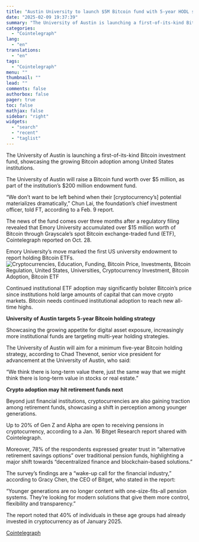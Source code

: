 ```yaml
---
title: "Austin University to launch $5M Bitcoin fund with 5-year HODL strategy: Report"
date: "2025-02-09 19:37:39"
summary: "The University of Austin is launching a first-of-its-kind Bitcoin investment fund, showcasing the growing Bitcoin adoption among United States institutions.The University of Austin will raise a Bitcoin fund worth over $5 million, as part of the institution’s $200 million endowment fund.“We don’t want to be left behind when their [cryptocurrency’s]..."
categories:
  - "Cointelegraph"
lang:
  - "en"
translations:
  - "en"
tags:
  - "Cointelegraph"
menu: ""
thumbnail: ""
lead: ""
comments: false
authorbox: false
pager: true
toc: false
mathjax: false
sidebar: "right"
widgets:
  - "search"
  - "recent"
  - "taglist"
---
```


The University of Austin is launching a first-of-its-kind Bitcoin investment fund, showcasing the growing Bitcoin adoption among United States institutions.

The University of Austin will raise a Bitcoin fund worth over $5 million, as part of the institution’s $200 million endowment fund.

“We don’t want to be left behind when their [cryptocurrency’s] potential materializes dramatically,” Chun Lai, the foundation’s chief investment officer, told FT, according to a Feb. 9 report.

The news of the fund comes over three months after a regulatory filing revealed that Emory University accumulated over $15 million worth of Bitcoin through Grayscale’s spot Bitcoin exchange-traded fund (ETF), Cointelegraph reported on Oct. 28.

Emory University’s move marked the first US university endowment to report holding Bitcoin ETFs.![Cryptocurrencies, Education, Funding, Bitcoin Price, Investments, Bitcoin Regulation, United States, Universities, Cryptocurrency Investment, Bitcoin Adoption, Bitcoin ETF](https://s3.tradingview.com/news/image/cointelegraph:188fad6c7094b-05d74a901e8585f6f0b0da965b9b1ddc-resized.jpeg)

Continued institutional ETF adoption may significantly bolster Bitcoin’s price since institutions hold large amounts of capital that can move crypto markets. Bitcoin needs continued institutional adoption to reach new all-time highs.

**University of Austin targets 5-year Bitcoin holding strategy**

Showcasing the growing appetite for digital asset exposure, increasingly more institutional funds are targeting multi-year holding strategies.

The University of Austin will aim for a minimum five-year Bitcoin holding strategy, according to Chad Thevenot, senior vice president for advancement at the University of Austin, who said:

“We think there is long-term value there, just the same way that we might think there is long-term value in stocks or real estate.” 

**Crypto adoption may hit retirement funds next**

Beyond just financial institutions, cryptocurrencies are also gaining traction among retirement funds, showcasing a shift in perception among younger generations.

Up to 20% of Gen Z and Alpha are open to receiving pensions in cryptocurrency, according to a Jan. 16 Bitget Research report shared with Cointelegraph.

Moreover, 78% of the respondents expressed greater trust in “alternative retirement savings options” over traditional pension funds, highlighting a major shift towards “decentralized finance and blockchain-based solutions.”

The survey’s findings are a “wake-up call for the financial industry,” according to Gracy Chen, the CEO of Bitget, who stated in the report:

“Younger generations are no longer content with one-size-fits-all pension systems. They’re looking for modern solutions that give them more control, flexibility and transparency.”

The report noted that 40% of individuals in these age groups had already invested in cryptocurrency as of January 2025.

[Cointelegraph](https://www.tradingview.com/news/cointelegraph:188fad6c7094b:0-austin-university-to-launch-5m-bitcoin-fund-with-5-year-hodl-strategy-report/)
